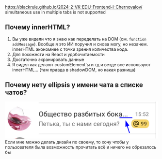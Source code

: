 https://blackrule.github.io/2024-2-VK-EDU-Frontend-I-Chernovalov/  
simultaneous use in multiple tabs is not supported

## Почему innerHTML?

1) Вы уже видели что я знаю как переделать на DOM (см. `function addMessage`). Вообще я это ИИ поручил и снова могу, но незачем. innerHTML экономнее с точки зрения количества кода.
2) Для похожести на React и удобочитаемости
3) Достаточно экранировать данные
4) Я видел как делают customElement'ы и тд и везде все используют innerHTML... (там правда в shadowDOM, но какая разница)

## Почему нету ellipsis у имени чата в списке чатов?
![img.png](img.png)
Если мне можно делать дизайн по своему, то хочу чтобы у пользователя была возможность прочитать всё и ничего не обрезалось бы